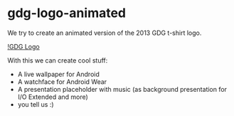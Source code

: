# gdg-logo-animated
We try to create an animated version of the 2013 GDG t-shirt logo.

[!GDG Logo](https://raw.githubusercontent.com/mreichelt/gdg-logo-animated/master/design/gdg_5_elements.png)

With this we can create cool stuff:

- A live wallpaper for Android
- A watchface for Android Wear
- A presentation placeholder with music (as background presentation for I/O Extended and more)
- you tell us :)

